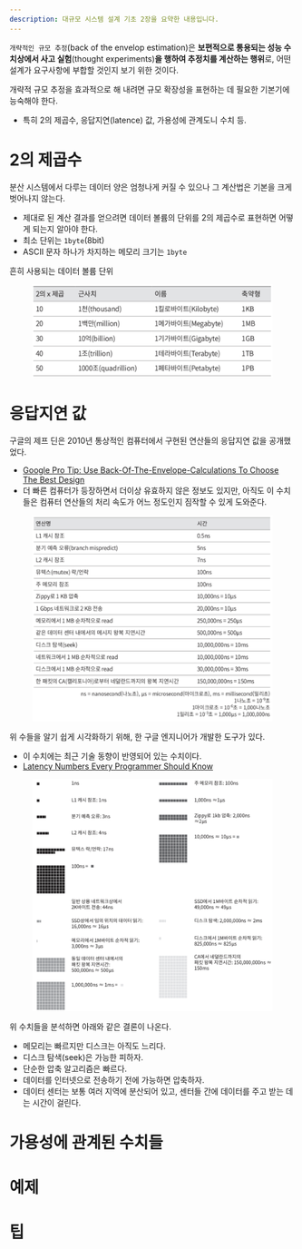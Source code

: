 ```yaml
---
description: 대규모 시스템 설계 기초 2장을 요약한 내용입니다.
---
```


`개략적인 규모 추정`(back of the envelop estimation)은 **보편적으로 통용되는 성능 수치상에서 사고 실험**(thought experiments)**을 행하여 추정치를 계산하는 행위**로, 어떤 설계가 요구사항에 부합할 것인지 보기 위한 것이다.

개략적 규모 추정을 효과적으로 해 내려면 규모 확장성을 표현하는 데 필요한 기본기에 능숙해야 한다.
- 특히 2의 제곱수, 응답지연(latence) 값, 가용성에 관계도니 수치 등.

# 2의 제곱수

분산 시스템에서 다루는 데이터 양은 엄청나게 커질 수 있으나 그 계산법은 기본을 크게 벗어나지 않는다.
- 제대로 된 계산 결과를 얻으려면 데이터 볼륨의 단위를 2의 제곱수로 표현하면 어떻게 되는지 알아야 한다.
- 최소 단위는 `1byte`(8bit)
- ASCII 문자 하나가 차지하는 메모리 크기는 `1byte`

흔히 사용되는 데이터 볼륨 단위

<figure><img src="../../.gitbook/assets/system-design-interview/power-of-2.png" alt=""><figcaption></figcaption></figure>

# 응답지연 값

구글의 제프 딘은 2010년 통상적인 컴퓨터에서 구현된 연산들의 응답지연 값을 공개했었다.
- [Google Pro Tip: Use Back-Of-The-Envelope-Calculations To Choose The Best Design](http://highscalability.com/blog/2011/1/26/google-pro-tip-use-back-of-the-envelope-calculations-to-choo.html)
- 더 빠른 컴퓨터가 등장하면서 더이상 유효하지 않은 정보도 있지만, 아직도 이 수치들은 컴퓨터 연산들의 처리 속도가 어느 정도인지 짐작할 수 있게 도와준다.

<figure><img src="../../.gitbook/assets/system-design-interview/response-delay-value.png" alt=""><figcaption></figcaption></figure>

위 수들을 알기 쉽게 시각화하기 위해, 한 구글 엔지니어가 개발한 도구가 있다.
- 이 수치에는 최근 기술 동향이 반영되어 있는 수치이다.
- [Latency Numbers Every Programmer Should Know](https://colin-scott.github.io/personal_website/research/interactive_latency.html)

<figure><img src="../../.gitbook/assets/system-design-interview/latency-numbers-every-programmer-should-know.png" alt=""><figcaption></figcaption></figure>

위 수치들을 분석하면 아래와 같은 결론이 나온다.
- 메모리는 빠르지만 디스크는 아직도 느리다.
- 디스크 탐색(seek)은 가능한 피하자.
- 단순한 압축 알고리즘은 빠르다.
- 데이터를 인터넷으로 전송하기 전에 가능하면 압축하자.
- 데이터 센터는 보통 여러 지역에 분산되어 있고, 센터들 간에 데이터를 주고 받는 데는 시간이 걸린다.








# 가용성에 관계된 수치들

# 예제

# 팁
